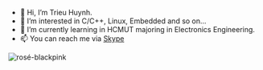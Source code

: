 - 👋 Hi, I’m Trieu Huynh.
- 👀 I’m interested in C/C++, Linux, Embedded and so on...
- 🌱 I’m currently learning in HCMUT majoring in Electronics Engineering.
- 📫 You can reach me via [Skype](https://join.skype.com/invite/xBqjPxIpymw8)

<!---
trieu1162000/trieu1162000 is a ✨ special ✨ repository because its `README.md` (this file) appears on your GitHub profile.
You can click the Preview link to take a look at your changes.
--->
![rosé-blackpink](https://user-images.githubusercontent.com/86428744/201676784-20609b31-6dce-4a15-8fa9-3395b81cadb2.gif)
